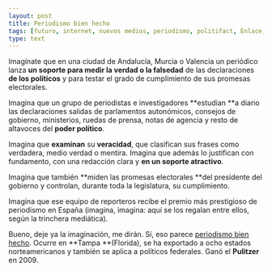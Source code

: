 ```yaml
---
layout: post
title: Periodismo bien hecho
tags: [futuro, internet, nuevos medios, periodismo, politifact, Enlace, watchdog]
type: text
---
```

Imagínate que en una ciudad de Andalucía, Murcia o Valencia un periódico lanza **un soporte para medir la verdad o la falsedad** de las declaraciones **de los políticos** y para testar el grado de cumplimiento de sus promesas electorales.

Imagina que un grupo de periodistas e investigadores **estudian **a diario las declaraciones salidas de parlamentos autonómicos, consejos de gobierno, ministerios, ruedas de prensa, notas de agencia y resto de altavoces del **poder político**.

Imagina que **examinan** su **veracidad**, que clasifican sus frases como verdadera, medio verdad o mentira. Imagina que además lo justifican con fundamento, con una redacción clara y **en un soporte atractivo**.

Imagina que también **miden las promesas electorales **del presidente del gobierno y controlan, durante toda la legislatura, su cumplimiento.

Imagina que ese equipo de reporteros recibe el premio más prestigioso de periodismo en España (imagina, imagina: aquí se los regalan entre ellos, según la trinchera mediática).

Bueno, deje ya la imaginación, me dirán. Sí, eso parece [periodismo bien hecho](http://politifact.com/truth-o-meter/ "Politifact"). Ocurre en **Tampa **(Florida), se ha exportado a ocho estados norteamericanos y también se aplica a políticos federales. Ganó el **Pulitzer** en 2009.